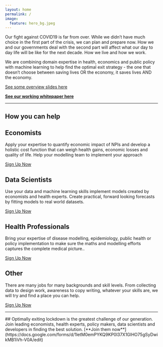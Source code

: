 ```yaml
---
layout: home
permalink: /
image:
  feature: hero_bg.jpeg
---
```


<div>

Our fight against COVID19 is far from over. While we didn’t have much choice in the first part of the crisis, we can plan and prepare now. How we and our governments deal with the second part will affect what our day to day life will be like for the next decade. How we live and how we work.

We are combining domain expertise in health, economics and public policy with machine learning to help find the optimal exit strategy - the one that doesn’t choose between saving lives OR the economy, it saves lives AND the economy.

[See some overview slides here](https://links.quant-quest.com/HELPSlides)

[**See our working whitepaper here**](https://docs.google.com/document/d/1OgCIZ0NGZP8XELOI6niWxY-rHIh5h2gh2w3U5TOHyOU)

</div>

---
<div>
<h2>How you can help</h2>
<div class="tiles">

<div class="tile">
  <h2 class="post-title">Economists</h2>
  <p class="post-excerpt">Apply your expertise to quantify economic impact of NPIs and develop a holistic cost function that can weigh health gains, economic losses and quality of life. Help your modelling team to implement your approach</p>
  <a href='https://docs.google.com/forms/d/1letM0emPYKQ9KP0l37X1GlHO75gSyDwikMB1iVh-V0A/edit' target='_blank'>Sign Up Now</a>
</div><!-- /.tile -->

<div class="tile">
  <h2 class="post-title">Data Scientists</h2>
  <p class="post-excerpt">Use your data and machine learning skills implement models created by economists and health experts. Create practical, forward looking forecasts by fitting models to real world datasets.</p>
  <a href='https://docs.google.com/forms/d/1letM0emPYKQ9KP0l37X1GlHO75gSyDwikMB1iVh-V0A/edit' target='_blank'>Sign Up Now</a>
</div><!-- /.tile -->

<div class="tile">
  <h2 class="post-title">Health Professionals</h2>
  <p class="post-excerpt">Bring your expertise of disease modelling, epidemiology, public health or policy implementation to make sure the maths and modelling efforts captures the complete medical picture..</p>
  <a href='https://docs.google.com/forms/d/1letM0emPYKQ9KP0l37X1GlHO75gSyDwikMB1iVh-V0A/edit' target='_blank'>Sign Up Now</a>
</div><!-- /.tile -->

<div class="tile">
  <h2 class="post-title">Other</h2>
  <p class="post-excerpt">There are many jobs for many backgrounds and skill levels. From collecting data to design work, awareness to copy writing, whatever your skills are, we will try and find a place you can help.</p>
  <a href='https://docs.google.com/forms/d/1letM0emPYKQ9KP0l37X1GlHO75gSyDwikMB1iVh-V0A/edit' target='_blank'>Sign Up Now</a>
</div><!-- /.tile -->

</div><!-- /.tiles -->
</div>

---

<div>
## Optimally exiting lockdown is the greatest challenge of our generation.
Join leading economists, health experts, policy makers, data scientists and developers in finding the best solution.
[**Join them now**](https://docs.google.com/forms/d/1letM0emPYKQ9KP0l37X1GlHO75gSyDwikMB1iVh-V0A/edit)
</div>

